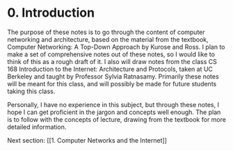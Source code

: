 # 0. Introduction
The purpose of these notes is to go through the content of computer networking and architecture, based on the material from the textbook, Computer Networking: A Top-Down Approach by Kurose and Ross. I plan to make a set of comprehensive notes out of these notes, so I would like to think of this as a rough draft of it. I also will draw notes from the class CS 168 Introduction to the Internet: Architecture and Protocols, taken at UC Berkeley and taught by Professor Sylvia Ratnasamy. Primarily these notes will be meant for this class, and will possibly be made for future students taking this class.

Personally, I have no experience in this subject, but through these notes, I hope I can get proficient in the jargon and concepts well enough. The plan is to follow with the concepts of lecture, drawing from the textbook for more detailed information.

Next section: [[1. Computer Networks and the Internet]]